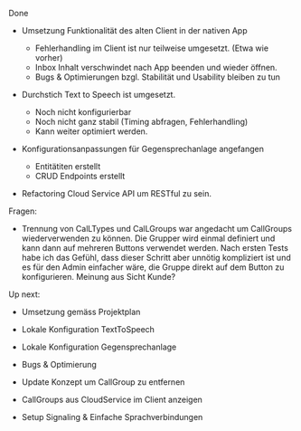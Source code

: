 Done

* Umsetzung Funktionalität des alten Client in der nativen App
    * Fehlerhandling im Client ist nur teilweise umgesetzt. (Etwa wie vorher)
    * Inbox Inhalt verschwindet nach App beenden und wieder öffnen. 
    * Bugs & Optimierungen bzgl. Stabilität und Usability bleiben zu tun
    
* Durchstich Text to Speech ist umgesetzt. 
  * Noch nicht konfigurierbar
  * Noch nicht ganz stabil (Timing abfragen, Fehlerhandling)
  * Kann weiter optimiert werden. 
    
* Konfigurationsanpassungen für Gegensprechanlage angefangen
    * Entitätiten erstellt
    * CRUD Endpoints erstellt
    
* Refactoring Cloud Service API um RESTful zu sein. 
      

Fragen:

* Trennung von CalLTypes und CalLGroups war angedacht um CallGroups wiederverwenden zu können. 
  Die Grupper wird einmal definiert und kann dann auf mehreren Buttons verwendet werden. Nach 
  ersten Tests habe ich das Gefühl, dass dieser Schritt aber unnötig kompliziert ist und es für den
  Admin einfacher wäre, die Gruppe direkt auf dem Button zu konfigurieren. Meinung aus Sicht Kunde?
  
    
    
Up next:

* Umsetzung gemäss Projektplan

* Lokale Konfiguration TextToSpeech
* Lokale Konfiguration Gegensprechanlage
* Bugs & Optimierung 
* Update Konzept um CallGroup zu entfernen
* CallGroups aus CloudService im Client anzeigen
* Setup Signaling & Einfache Sprachverbindungen
